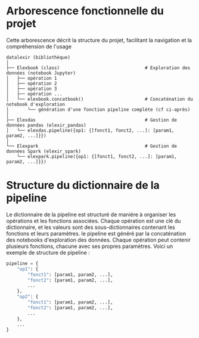 # Arborescence fonctionnelle du projet
Cette arborescence décrit la structure du projet, facilitant la navigation et la compréhension de l'usage

```
datalexir (bibliothèque)
│
├── Elexbook (class)                                # Exploration des données (notebook Jupyter)
│   ├── opération 1
│   ├── opération 2
│   ├── opération 3
│   ├── opération ...
│   └── elexbook.concatbook()                       # Concaténation du notebook d'exploration
│       └── génération d'une fonction pipeline complète (cf ci-après)
│
├── Elexdas                                         # Gestion de données pandas (elexir_pandas)
│   └── elexdas.pipeline({op1: {[fonct1, fonct2, ...]: [param1, param2, ...]}})
│
└── Elexpark                                        # Gestion de données Spark (elexir_spark)
    └── elexpark.pipeline({op1: {[fonct1, fonct2, ...]: [param1, param2, ...]}})
```

# Structure du dictionnaire de la pipeline
Le dictionnaire de la pipeline est structuré de manière à organiser les opérations et les fonctions associées. Chaque opération est une clé du dictionnaire, et les valeurs sont des sous-dictionnaires contenant les fonctions et leurs paramètres. le pipeline est généré par la concaténation des notebooks d'exploration des données. Chaque opération peut contenir plusieurs fonctions, chacune avec ses propres paramètres. Voici un exemple de structure de pipeline :

```python
pipeline = {
    "op1": {
        "fonct1": [param1, param2, ...],
        "fonct2": [param1, param2, ...],
        ...
    },
    "op2": {
        "fonct1": [param1, param2, ...],
        "fonct2": [param1, param2, ...],
        ...
    },
    ...
}
```